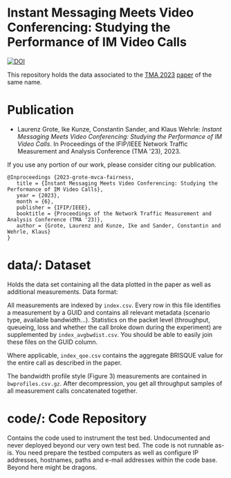 # Instant Messaging Meets Video Conferencing: Studying the Performance of IM Video Calls
[![DOI](https://zenodo.org/badge/DOI/10.5281/zenodo.8006901.svg)](https://doi.org/10.5281/zenodo.8006901)

This repository holds the data associated to the [TMA 2023](https://tma.ifip.org/2023/accepted-papers/) [paper](https://www.comsys.rwth-aachen.de/fileadmin/papers/2023/2023-grote-mvca-fairness.pdf) of the same name.

# Publication

* Laurenz Grote, Ike Kunze, Constantin Sander, and Klaus Wehrle: *Instant Messaging Meets Video Conferencing: Studying the Performance of IM Video Calls*. In Proceedings of the IFIP/IEEE Network Traffic Measurement and Analysis Conference (TMA '23), 2023.

If you use any portion of our work, please consider citing our publication.

```
@Inproceedings {2023-grote-mvca-fairness,
   title = {Instant Messaging Meets Video Conferencing: Studying the Performance of IM Video Calls},
   year = {2023},
   month = {6},
   publisher = {IFIP/IEEE},
   booktitle = {Proceedings of the Network Traffic Measurement and Analysis Conference (TMA '23)},
   author = {Grote, Laurenz and Kunze, Ike and Sander, Constantin and Wehrle, Klaus}
}
```

# data/: Dataset

Holds the data set containing all the data plotted in the paper as well as additional measurements.
Data format:

All measurements are indexed by `index.csv`.
Every row in this file identifies a measurement by a GUID and contains all relevant metadata (scenario type, available bandwidth...).
Statistics on the packet level (throughput, queueing, loss and whether the call broke down during the experiment) are supplemented by `index_avgbwdist.csv`.
You should be able to easily join these files on the GUID column.

Where applicable, `index_qoe.csv` contains the aggregate BRISQUE value for the entire call as described in the paper.

The bandwidth profile style (Figure 3) measurements are contained in `bwprofiles.csv.gz`.
After decompression, you get all throughput samples of all measurement calls concatenated together.

# code/: Code Repository

Contains the code used to instrument the test bed.
Undocumented and never deployed beyond our very own test bed.
The code is not runnable as-is.
You need prepare the testbed computers as well as configure IP addresses, hostnames, paths and e-mail addresses within the code base.
Beyond here might be dragons.
